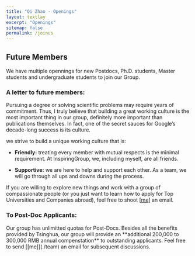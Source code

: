 ```yaml
---
title: "Qi Zhao - Openings"
layout: textlay
excerpt: "Openings"
sitemap: false
permalink: /joinus
---
```


## Future Members

<div class="largefont">
We have multiple opennings for new Postdocs, Ph.D. students, Master students and undergraduate students to join our Group. 
</div>

### A letter to future members: 

<div class="largefont">
Pursuing a degree or solving scientific problems may require years of commitment. Thus, I truly believe that building a great working culture is the most important thing in our group, definitely more important than publications themselves. In fact, one of the secret sauces for Google’s decade-long success is its culture. 

we strive to build a unique working culture that is: 

* **Friendly:** treating every member with mutual respects is the minimal requirement. At InspiringGroup, we, including myself, are all friends. 

* **Supportive:** we are here to help and support each other. As a team, we will go through all ups and downs during the process.
 
If you are willing to explore new things and work with a group of compassionate people (or you just want to learn how to apply for Top Universities and Companies abroad), feel free to shoot [[me]](./team) an email. 
</div>


### To Post-Doc Applicants: 

<div class="largefont">
Our group has unlimitted quotas for Post-Docs. Besides all the benefits provided by Tsinghua, our group will provide an **additional 200,000 to 300,000 RMB annual compenstation** to outstanding applicants. Feel free to send [[me]](./team) an email for subsequent discussions. 
</div>


<br />
